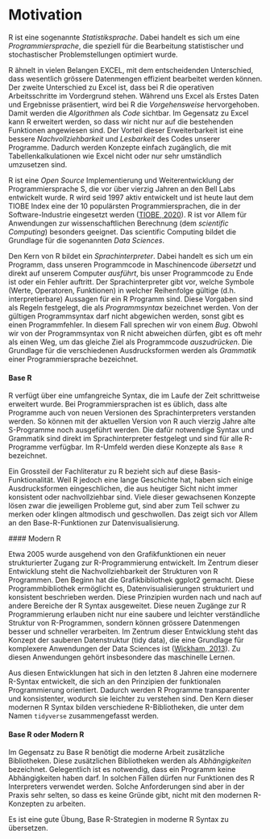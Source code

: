 # Motivation

R ist eine sogenannte *Statistiksprache*. Dabei handelt es sich um eine *Programmiersprache*, die speziell für die Bearbeitung statistischer und stochastischer Problemstellungen optimiert wurde. 

R ähnelt in vielen Belangen EXCEL, mit dem entscheidenden Unterschied, dass wesentlich grössere Datenmengen effizient bearbeitet werden können. Der zweite Unterschied zu Excel ist, dass bei R die operativen Arbeitsschritte im Vordergrund stehen. Während uns Excel als Erstes Daten und Ergebnisse präsentiert, wird bei R die *Vorgehensweise* hervorgehoben. Damit werden die *Algorithmen* als *Code* sichtbar. Im Gegensatz zu Excel kann R erweitert werden, so dass wir nicht nur auf die bestehenden Funktionen angewiesen sind. Der Vorteil dieser Erweiterbarkeit ist eine bessere *Nachvollziehbarkeit* und *Lesbarkeit* des Codes unserer Programme. Dadurch werden Konzepte einfach zugänglich, die mit Tabellenkalkulationen wie Excel nicht oder nur sehr umständlich umzusetzen sind.

R ist eine *Open Source* Implementierung und Weiterentwicklung der Programmiersprache S, die vor über vierzig Jahren an den Bell Labs entwickelt wurde. R wird seid 1997 aktiv entwickelt und ist heute laut dem TIOBE Index eine der 10 populärsten Programmiersprachen, die in der Software-Industrie eingesetzt werden ([TIOBE, 2020](https://www.tiobe.com/tiobe-index/)). R ist vor Allem für Anwendungen zur wissenschaftlichen Berechnung (dem *scientific Computing*) besonders geeignet. Das scientific Computing bildet die Grundlage für die sogenannten *Data Sciences*.  

Den Kern von R bildet ein *Sprachinterpreter*. Dabei handelt es sich um ein Programm, dass unseren Programmcode in Maschinencode *übersetzt* und direkt auf unserem Computer *ausführt*, bis unser Programmcode zu Ende ist oder ein Fehler auftritt. Der Sprachinterpreter gibt vor, welche Symbole (Werte, Operatoren, Funktionen) in welcher Reihenfolge gültige (d.h. interpretierbare) Aussagen für ein R Programm sind. Diese Vorgaben sind als Regeln festgelegt, die als *Programmsyntax* bezeichnet werden. Von der gültigen Programmsyntax darf nicht abgewichen werden, sonst gibt es einen Programmfehler. In diesem Fall sprechen wir von einem *Bug*. Obwohl wir von der Programmsyntax von R nicht abweichen dürfen, gibt es oft mehr als einen Weg, um das gleiche Ziel als Programmcode *auszudrücken*. Die Grundlage für die verschiedenen Ausdrucksformen werden als *Grammatik* einer Programmiersprache bezeichnet. 

#### Base R

R verfügt über eine umfangreiche Syntax, die im Laufe der Zeit schrittweise erweitert wurde. Bei Programmiersprachen ist es üblich, dass alte Programme auch von neuen Versionen des Sprachinterpreters verstanden werden. So können mit der aktuellen Version von R auch vierzig Jahre alte S-Programme noch ausgeführt werden. Die dafür notwendige Syntax und Grammatik sind direkt im Sprachinterpreter festgelegt und sind für alle R-Programme verfügbar. Im R-Umfeld werden diese Konzepte als `Base R` bezeichnet.

Ein Grossteil der Fachliteratur zu R bezieht sich auf diese Basis-Funktionalität. Weil R jedoch eine lange Geschichte hat, haben sich einige Ausdrucksformen eingeschlichen, die aus heutiger Sicht nicht immer konsistent oder nachvollziehbar sind. Viele dieser gewachsenen Konzepte lösen zwar die jeweiligen Probleme gut, sind aber zum Teil schwer zu merken oder klingen altmodisch und geschwollen. Das zeigt sich vor Allem an den Base-R-Funktionen zur Datenvisualisierung. 

#### Modern R

Etwa 2005 wurde ausgehend von den Grafikfunktionen ein neuer strukturierter Zugang zur R-Programmierung entwickelt. Im Zentrum dieser Entwicklung steht die Nachvollziehbarkeit der Strukturen von R Programmen. Den Beginn hat die Grafikbibliothek ggplot2 gemacht. Diese Programmbibliothek ermöglicht es, Datenvisualisierungen strukturiert und konsistent beschrieben werden. Diese Prinzipien wurden nach und nach auf andere Bereiche der R Syntax ausgeweitet. Diese neuen Zugänge zur R Programmierung erlauben nicht nur eine saubere und leichter verständliche Struktur von R-Programmen, sondern können grössere Datenmengen besser und schneller verarbeiten. Im Zentrum dieser Entwicklung steht das Konzept der sauberen Datenstruktur (tidy data), die eine Grundlage für komplexere Anwendungen der Data Sciences ist ([Wickham, 2013](https://www.jstatsoft.org/index.php/jss/article/view/v059i10/v59i10.pdf)). Zu diesen Anwendungen gehört insbesondere das maschinelle Lernen. 

Aus diesen Entwicklungen hat sich in den letzten 8 Jahren eine modernere R-Syntax entwickelt, die sich an den Prinzipien der funktionalen Programmierung orientiert. Dadurch werden R Programme transparenter und konsistenter, wodurch sie leichter zu verstehen sind. Den Kern dieser modernen R Syntax bilden verschiedene R-Bibliotheken, die unter dem Namen `tidyverse` zusammengefasst werden.

#### Base R oder Modern R

Im Gegensatz zu Base R benötigt die moderne Arbeit zusätzliche Bibliotheken. Diese zusätzlichen Bibliotheken werden als *Abhängigkeiten* bezeichnet. Gelegentlich ist es notwendig, dass ein Programm keine Abhängigkeiten haben darf. In solchen Fällen dürfen nur Funktionen des R Interpreters verwendet werden. Solche Anforderungen sind aber in der Praxis sehr selten, so dass es keine Gründe gibt, nicht mit den modernen R-Konzepten zu arbeiten. 

<p class="alert alert-success">Es ist eine gute Übung, Base R-Strategien in moderne R Syntax zu übersetzen. </p>

